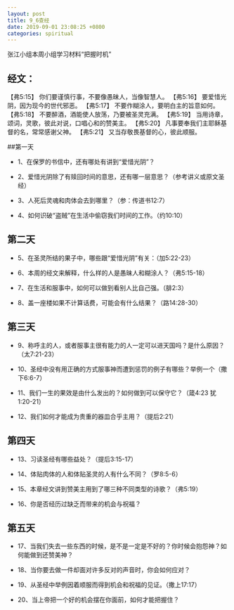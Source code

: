 ```yaml
---
layout: post
title: 9_6查经
date: 2019-09-01 23:08:25 +0800
categories: spiritual
---
```


张江小组本周小组学习材料“把握时机”


## 经文：

【弗5:15】 你们要谨慎行事，不要像愚昧人，当像智慧人。 【弗5:16】 要爱惜光阴，因为现今的世代邪恶。 【弗5:17】 不要作糊涂人，要明白主的旨意如何。 【弗5:18】 不要醉酒，酒能使人放荡，乃要被圣灵充满。 【弗5:19】 当用诗章，颂词，灵歌，彼此对说，口唱心和的赞美主。 【弗5:20】 凡事要奉我们主耶稣基督的名，常常感谢父神。 【弗5:21】 又当存敬畏基督的心，彼此顺服。 


##第一天

* 1、在保罗的书信中，还有哪处有讲到“爱惜光阴”？




* 2、爱惜光阴除了有赎回时间的意思，还有哪一层意思？（参考讲义或原文圣经）




* 3、人死后灵魂和肉体会去到哪里？（参：传道书12:7）





* 4、如何识破“盗贼”在生活中偷窃我们时间的工作。（约10:10）





## 第二天

* 5、在圣灵所结的果子中，哪些跟“爱惜光阴”有关：（加5:22-23）





* 6、本周的经文来解释，什么样的人是愚昧人和糊涂人？（弗5:15-18）





* 7、在生活和服事中，如何可以做到看别人比自己强。（腓2:3）





* 8、盖一座楼如果不计算话费，可能会有什么结果？（路14:28-30）




## 第三天

* 9、称呼主的人，或者服事主很有能力的人一定可以进天国吗？是什么原因？（太7:21-23）





* 10、圣经中没有用正确的方式服事神而遭到惩罚的例子有哪些？举例一个（撒下6:6-7）





* 11、我们一生的果效是由什么发出的？如何做到可以保守它？（箴4:23 犹1:20-21）





* 12、我们如何才能成为贵重的器皿合乎主用？（提后2:21）






## 第四天

* 13、习读圣经有哪些益处？（提后3:15-17）







* 14、体贴肉体的人和体贴圣灵的人有什么不同？（罗8:5-6）





* 15、本章经文讲到赞美主用到了哪三种不同类型的诗歌？（弗5:19）






* 16、你是否经历过缺乏而带来的机会与祝福？







## 第五天

* 17、当我们失去一些东西的时候，是不是一定是不好的？你时候会抱怨神？如何能做到还赞美神？





* 18、当你要去做一件却面对许多反对的声音时，你会如何应对？





* 19、从圣经中举例因着顺服而得到机会和祝福的见证。（撒上17:17）





* 20、当上帝把一个好的机会摆在你面前，如何才能把握住？





